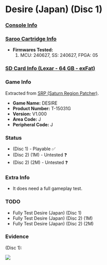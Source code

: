# Desire (Japan) (Disc 1)

### [Console Info](../../../../Info/Consoles/VA13/README.md)

### [Saroo Cartridge Info](../../../../Info/Cartridges/RetroGameParadiseStore/1.32F/README.md)

- <b>Firmwares Tested:</b>
  1. MCU: 240627, SS: 240627, FPGA: 05

### [SD Card Info (Lexar - 64 GB - exFat)](../../../../Info/SdCards/Lexar/64GB/exfat/README.md)

### Game Info

Extracted from [SRP (Saturn Region Patcher)](https://segaxtreme.net/resources/saturn-region-patcher.81/download).

- <b>Game Name:</b> DESIRE
- <b>Product Number:</b> T-15031G
- <b>Version:</b> V1.000
- <b>Area Code:</b> J
- <b>Peripheral Code:</b> J

### Status

- (Disc 1) - Playable :white_check_mark:
- (Disc 2) (1M) - Untested :question:
- (Disc 2) (2M) - Untested :question:

### Extra Info

- It does need a full gameplay test.

### TODO

- Fully Test Desire (Japan) (Disc 1)
- Fully Test Desire (Japan) (Disc 2) (1M)
- Fully Test Desire (Japan) (Disc 2) (2M)

### Evidence

(Disc 1):

[![](https://img.youtube.com/vi/YxVFn6oB3hQ/0.jpg)](https://www.youtube.com/watch?v=YxVFn6oB3hQ)

